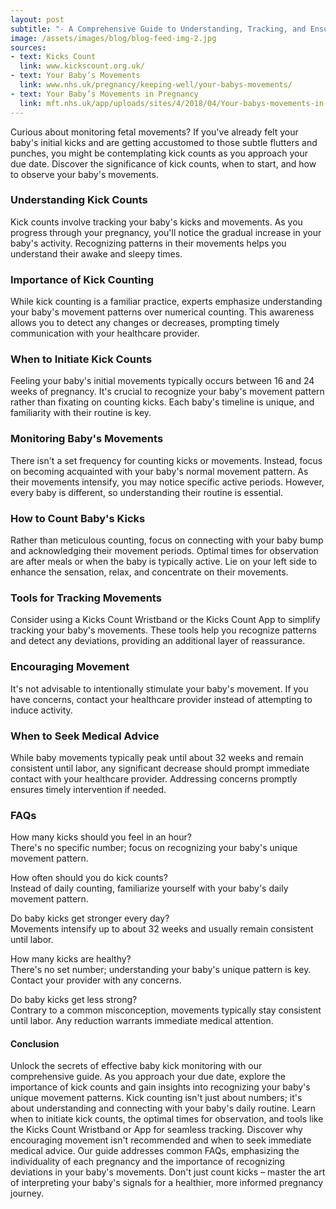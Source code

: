 ```yaml
---
layout: post
subtitle: "- A Comprehensive Guide to Understanding, Tracking, and Ensuring Your Baby's Well-being During Pregnancy"
image: /assets/images/blog/blog-feed-img-2.jpg
sources:
- text: Kicks Count
  link: www.kickscount.org.uk/
- text: Your Baby’s Movements
  link: www.nhs.uk/pregnancy/keeping-well/your-babys-movements/
- text: Your Baby’s Movements in Pregnancy
  link: mft.nhs.uk/app/uploads/sites/4/2018/04/Your-babys-movements-in-pregnancy-RCOG-PIL.pdf
---
```


Curious about monitoring fetal movements? If you've already felt your baby's initial kicks and are getting accustomed to those subtle flutters and punches, you might be contemplating kick counts as you approach your due date. Discover the significance of kick counts, when to start, and how to observe your baby's movements.

### Understanding Kick Counts
Kick counts involve tracking your baby's kicks and movements. As you progress through your pregnancy, you'll notice the gradual increase in your baby's activity. Recognizing patterns in their movements helps you understand their awake and sleepy times.

### Importance of Kick Counting
While kick counting is a familiar practice, experts emphasize understanding your baby's movement patterns over numerical counting. This awareness allows you to detect any changes or decreases, prompting timely communication with your healthcare provider.

### When to Initiate Kick Counts
Feeling your baby's initial movements typically occurs between 16 and 24 weeks of pregnancy. It's crucial to recognize your baby's movement pattern rather than fixating on counting kicks. Each baby's timeline is unique, and familiarity with their routine is key.

### Monitoring Baby's Movements
There isn't a set frequency for counting kicks or movements. Instead, focus on becoming acquainted with your baby's normal movement pattern. As their movements intensify, you may notice specific active periods. However, every baby is different, so understanding their routine is essential.

### How to Count Baby's Kicks
Rather than meticulous counting, focus on connecting with your baby bump and acknowledging their movement periods. Optimal times for observation are after meals or when the baby is typically active. Lie on your left side to enhance the sensation, relax, and concentrate on their movements.

### Tools for Tracking Movements
Consider using a Kicks Count Wristband or the Kicks Count App to simplify tracking your baby's movements. These tools help you recognize patterns and detect any deviations, providing an additional layer of reassurance.

### Encouraging Movement
It's not advisable to intentionally stimulate your baby's movement. If you have concerns, contact your healthcare provider instead of attempting to induce activity.

### When to Seek Medical Advice
While baby movements typically peak until about 32 weeks and remain consistent until labor, any significant decrease should prompt immediate contact with your healthcare provider. Addressing concerns promptly ensures timely intervention if needed.

### FAQs
How many kicks should you feel in an hour?  
There's no specific number; focus on recognizing your baby's unique movement pattern.

How often should you do kick counts?  
Instead of daily counting, familiarize yourself with your baby's daily movement pattern.

Do baby kicks get stronger every day?  
Movements intensify up to about 32 weeks and usually remain consistent until labor.

How many kicks are healthy?  
There's no set number; understanding your baby's unique pattern is key. Contact your provider with any concerns.

Do baby kicks get less strong?  
Contrary to a common misconception, movements typically stay consistent until labor. Any reduction warrants immediate medical attention.

#### Conclusion
Unlock the secrets of effective baby kick monitoring with our comprehensive guide. As you approach your due date, explore the importance of kick counts and gain insights into recognizing your baby's unique movement patterns. Kick counting isn't just about numbers; it's about understanding and connecting with your baby's daily routine. Learn when to initiate kick counts, the optimal times for observation, and tools like the Kicks Count Wristband or App for seamless tracking. Discover why encouraging movement isn't recommended and when to seek immediate medical advice. Our guide addresses common FAQs, emphasizing the individuality of each pregnancy and the importance of recognizing deviations in your baby's movements. Don't just count kicks – master the art of interpreting your baby's signals for a healthier, more informed pregnancy journey.

